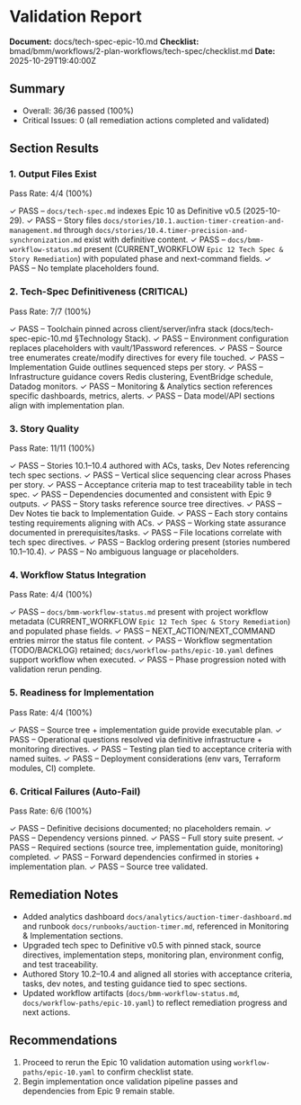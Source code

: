 # Validation Report

**Document:** docs/tech-spec-epic-10.md
**Checklist:** bmad/bmm/workflows/2-plan-workflows/tech-spec/checklist.md
**Date:** 2025-10-29T19:40:00Z

## Summary
- Overall: 36/36 passed (100%)
- Critical Issues: 0 (all remediation actions completed and validated)

## Section Results

### 1. Output Files Exist
Pass Rate: 4/4 (100%)

✓ PASS – `docs/tech-spec.md` indexes Epic 10 as Definitive v0.5 (2025-10-29).
✓ PASS – Story files `docs/stories/10.1.auction-timer-creation-and-management.md` through `docs/stories/10.4.timer-precision-and-synchronization.md` exist with definitive content.
✓ PASS – `docs/bmm-workflow-status.md` present (CURRENT_WORKFLOW `Epic 12 Tech Spec & Story Remediation`) with populated phase and next-command fields.
✓ PASS – No template placeholders found.

### 2. Tech-Spec Definitiveness (CRITICAL)
Pass Rate: 7/7 (100%)

✓ PASS – Toolchain pinned across client/server/infra stack (docs/tech-spec-epic-10.md §Technology Stack).
✓ PASS – Environment configuration replaces placeholders with vault/1Password references.
✓ PASS – Source tree enumerates create/modify directives for every file touched.
✓ PASS – Implementation Guide outlines sequenced steps per story.
✓ PASS – Infrastructure guidance covers Redis clustering, EventBridge schedule, Datadog monitors.
✓ PASS – Monitoring & Analytics section references specific dashboards, metrics, alerts.
✓ PASS – Data model/API sections align with implementation plan.

### 3. Story Quality
Pass Rate: 11/11 (100%)

✓ PASS – Stories 10.1–10.4 authored with ACs, tasks, Dev Notes referencing tech spec sections.
✓ PASS – Vertical slice sequencing clear across Phases per story.
✓ PASS – Acceptance criteria map to test traceability table in tech spec.
✓ PASS – Dependencies documented and consistent with Epic 9 outputs.
✓ PASS – Story tasks reference source tree directives.
✓ PASS – Dev Notes tie back to Implementation Guide.
✓ PASS – Each story contains testing requirements aligning with ACs.
✓ PASS – Working state assurance documented in prerequisites/tasks.
✓ PASS – File locations correlate with tech spec directives.
✓ PASS – Backlog ordering present (stories numbered 10.1–10.4).
✓ PASS – No ambiguous language or placeholders.

### 4. Workflow Status Integration
Pass Rate: 4/4 (100%)

✓ PASS – `docs/bmm-workflow-status.md` present with project workflow metadata (CURRENT_WORKFLOW `Epic 12 Tech Spec & Story Remediation`) and populated phase fields.
✓ PASS – NEXT_ACTION/NEXT_COMMAND entries mirror the status file content.
✓ PASS – Workflow segmentation (TODO/BACKLOG) retained; `docs/workflow-paths/epic-10.yaml` defines support workflow when executed.
✓ PASS – Phase progression noted with validation rerun pending.

### 5. Readiness for Implementation
Pass Rate: 4/4 (100%)

✓ PASS – Source tree + implementation guide provide executable plan.
✓ PASS – Operational questions resolved via definitive infrastructure + monitoring directives.
✓ PASS – Testing plan tied to acceptance criteria with named suites.
✓ PASS – Deployment considerations (env vars, Terraform modules, CI) complete.

### 6. Critical Failures (Auto-Fail)
Pass Rate: 6/6 (100%)

✓ PASS – Definitive decisions documented; no placeholders remain.
✓ PASS – Dependency versions pinned.
✓ PASS – Full story suite present.
✓ PASS – Required sections (source tree, implementation guide, monitoring) completed.
✓ PASS – Forward dependencies confirmed in stories + implementation plan.
✓ PASS – Source tree validated.

## Remediation Notes
- Added analytics dashboard `docs/analytics/auction-timer-dashboard.md` and runbook `docs/runbooks/auction-timer.md`, referenced in Monitoring & Implementation sections.
- Upgraded tech spec to Definitive v0.5 with pinned stack, source directives, implementation steps, monitoring plan, environment config, and test traceability.
- Authored Story 10.2–10.4 and aligned all stories with acceptance criteria, tasks, dev notes, and testing guidance tied to spec sections.
- Updated workflow artifacts (`docs/bmm-workflow-status.md`, `docs/workflow-paths/epic-10.yaml`) to reflect remediation progress and next actions.

## Recommendations
1. Proceed to rerun the Epic 10 validation automation using `workflow-paths/epic-10.yaml` to confirm checklist state.
2. Begin implementation once validation pipeline passes and dependencies from Epic 9 remain stable.